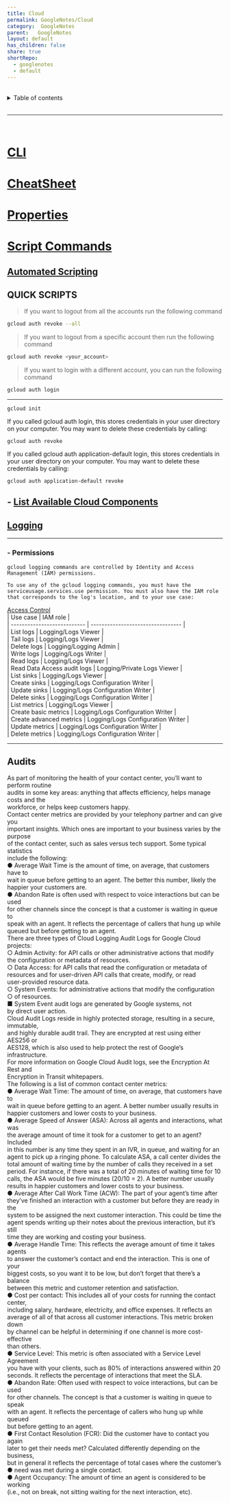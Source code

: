 ```yaml
---
title: Cloud  
permalink: GoogleNotes/Cloud  
category:  GoogleNotes  
parent:   GoogleNotes  
layout: default  
has_children: false  
share: true  
shortRepo:  
  - googlenotes  
  - default            
---
```

  
  
<br/>            
  
<details markdown="block">                  
<summary>                  
Table of contents                  
</summary>                  
{: .text-delta }                  
1. TOC                  
{:toc}                  
</details>                  
  
<br/>                  
  
***                  
  
<br/>  
  
# [CLI](https://cloud.google.com/sdk/gcloud)  
  
# [CheatSheet](https://cloud.google.com/sdk/docs/cheatsheet)  
  
# [Properties](https://cloud.google.com/sdk/docs/properties)  
  
# [Script Commands](https://cloud.google.com/sdk/docs/scripting-gcloud)  
  
## [Automated Scripting](https://cloud.google.com/blog/products/management-tools/scripting-with-gcloud-a-beginners-guide-to-automating-gcp-tasks)  
  
## QUICK SCRIPTS  
  
>  
> If you want to logout from all the accounts run the following command  
  
```bash  
gcloud auth revoke --all  
```  
  
> If you want to logout from a specific account then run the following command  
  
```bash  
gcloud auth revoke <your_account>  
```  
  
> If you want to login with a different account, you can run the following command  
  
```bash  
gcloud auth login  
```  
  
***  
  
```gcloud init```  
  
If you called gcloud auth login, this stores credentials in your user directory on your computer. You may want to delete these credentials by calling:  
  
```gcloud auth revoke```  
  
If you called gcloud auth application-default login, this stores credentials in your user directory on your computer. You may want to delete these credentials by calling:  
  
```gcloud auth application-default revoke```  
  
## - [List Available Cloud Components](https://cloud.google.com/sdk/gcloud/reference/components/list)  
  
## [Logging](./Logging.md#)  
  
***  
  
### - Permissions  
  
```  
gcloud logging commands are controlled by Identity and Access Management (IAM) permissions.  
  
To use any of the gcloud logging commands, you must have the serviceusage.services.use permission. You must also have the IAM role that corresponds to the log's location, and to your use case:  
```  
  
[Access Control](https://cloud.google.com/logging/docs/access-control)  
| Use case | IAM role |  
| --------------------------- | --------------------------------- |  
| List logs | Logging/Logs Viewer |  
| Tail logs | Logging/Logs Viewer |  
| Delete logs | Logging/Logging Admin |  
| Write logs | Logging/Logs Writer |  
| Read logs | Logging/Logs Viewer |  
| Read Data Access audit logs | Logging/Private Logs Viewer |  
| List sinks | Logging/Logs Viewer |  
| Create sinks | Logging/Logs Configuration Writer |  
| Update sinks | Logging/Logs Configuration Writer |  
| Delete sinks | Logging/Logs Configuration Writer |  
| List metrics | Logging/Logs Viewer |  
| Create basic metrics | Logging/Logs Configuration Writer |  
| Create advanced metrics | Logging/Logs Configuration Writer |  
| Update metrics | Logging/Logs Configuration Writer |  
| Delete metrics | Logging/Logs Configuration Writer |  
  
----------------------------------------------------------
  
## Audits  
  
As part of monitoring the health of your contact center, you’ll want to perform routine  
audits in some key areas: anything that affects efficiency, helps manage costs and the  
workforce, or helps keep customers happy.  
Contact center metrics are provided by your telephony partner and can give you  
important insights. Which ones are important to your business varies by the purpose  
of the contact center, such as sales versus tech support. Some typical statistics  
include the following:  
● Average Wait Time is the amount of time, on average, that customers have to  
wait in queue before getting to an agent. The better this number, likely the  
happier your customers are.  
● Abandon Rate is often used with respect to voice interactions but can be used  
for other channels since the concept is that a customer is waiting in queue to  
speak with an agent. It reflects the percentage of callers that hung up while  
queued but before getting to an agent.  
There are three types of Cloud Logging Audit Logs for Google Cloud projects:  
○ Admin Activity: for API calls or other administrative actions that modify  
the configuration or metadata of resources.  
○ Data Access: for API calls that read the configuration or metadata of  
resources and for user-driven API calls that create, modify, or read  
user-provided resource data.  
○ System Events: for administrative actions that modify the configuration  
○ of resources.  
■ System Event audit logs are generated by Google systems, not  
by direct user action.  
Cloud Audit Logs reside in highly protected storage, resulting in a secure, immutable,  
and highly durable audit trail. They are encrypted at rest using either AES256 or  
AES128, which is also used to help protect the rest of Google’s infrastructure.  
For more information on Google Cloud Audit logs, see the Encryption At Rest and  
Encryption in Transit whitepapers.  
The following is a list of common contact center metrics:  
● Average Wait Time: The amount of time, on average, that customers have to  
wait in queue before getting to an agent. A better number usually results in  
happier customers and lower costs to your business.  
● Average Speed of Answer (ASA): Across all agents and interactions, what was  
the average amount of time it took for a customer to get to an agent? Included  
in this number is any time they spent in an IVR, in queue, and waiting for an  
agent to pick up a ringing phone. To calculate ASA, a call center divides the  
total amount of waiting time by the number of calls they received in a set  
period. For instance, if there was a total of 20 minutes of waiting time for 10  
calls, the ASA would be five minutes (20/10 = 2). A better number usually  
results in happier customers and lower costs to your business.  
● Average After Call Work Time (ACW): The part of your agent’s time after  
they’ve finished an interaction with a customer but before they are ready in the  
system to be assigned the next customer interaction. This could be time the  
agent spends writing up their notes about the previous interaction, but it’s still  
time they are working and costing your business.  
● Average Handle Time: This reflects the average amount of time it takes agents  
to answer the customer’s contact and end the interaction. This is one of your  
biggest costs, so you want it to be low, but don’t forget that there’s a balance  
between this metric and customer retention and satisfaction.  
● Cost per contact: This includes all of your costs for running the contact center,  
including salary, hardware, electricity, and office expenses. It reflects an  
average of all of that across all customer interactions. This metric broken down  
by channel can be helpful in determining if one channel is more cost-effective  
than others.  
● Service Level: This metric is often associated with a Service Level Agreement  
you have with your clients, such as 80% of interactions answered within 20  
seconds. It reflects the percentage of interactions that meet the SLA.  
● Abandon Rate: Often used with respect to voice interactions, but can be used  
for other channels. The concept is that a customer is waiting in queue to speak  
with an agent. It reflects the percentage of callers who hung up while queued  
but before getting to an agent.  
● First Contact Resolution (FCR): Did the customer have to contact you again  
later to get their needs met? Calculated differently depending on the business,  
but in general it reflects the percentage of total cases where the customer’s  
● need was met during a single contact.  
● Agent Occupancy: The amount of time an agent is considered to be working  
(i.e., not on break, not sitting waiting for the next interaction, etc).